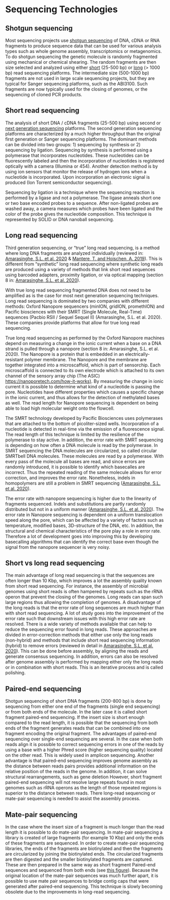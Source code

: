# Sequencing Technologies

## Shotgun sequencing

Most sequencing projects use [shotgun
sequencing](https://en.wikipedia.org/wiki/Shotgun_sequencing) of DNA, cDNA or
RNA fragments to produce sequence data that can be used for various analysis
types such as whole genome assembly, transcriptomics or metagenomics. To do
shotgun sequencing the genetic molecule is randomly fragmented using mechanical
or chemical shearing. The random fragments are then size selected and analyzed
using either
[short](https://en.wikipedia.org/wiki/DNA_sequencing#Short-read_sequencing_methods)
(25-500 bp) or [long](https://en.wikipedia.org/wiki/Third-generation_sequencing)
(> 1000 bp) read sequencing platforms. The intermediate size (500-1000 bp)
fragments are not used in large scale sequencing projects, but they are typical
for Sanger sequencing platforms, such as the ABI3100. Such fragments are now
typically used for the closing of genomes, or the sequencing of cloned PCR
products.

## Short read sequencing
The analysis of short DNA / cDNA fragments (25-500 bp) using second or [next
generation
sequencing](https://en.wikipedia.org/wiki/Massive_parallel_sequencing)
platforms. The second generation sequencing platforms are characterized by a
much higher throughput than the original first generation or Sanger sequencing
platforms. The dominant methods can be divided into two groups: 1) sequencing by
synthesis or 2) sequencing by ligation.  Sequencing by synthesis is performed
using a polymerase that incorporates nucleotides. These nucleotides can be
fluorescently labeled and then the incorporation of nucleotides is registered
optically with a camera (Illumina or 454). Another detection method is by using
ion sensors that monitor the release of hydrogen ions when a nucleotide is
incorporated. Upon incorporation an electronic signal is produced (Ion Torrent
semiconductor sequencing).

Sequencing by ligation is a technique where the sequencing reaction is performed
by a ligase and not a polymerase. The ligase anneals short one or two base
encoded probes to a sequence. After non-ligated probes are washed away, a camera
measures which probes have been ligated and the color of the probe gives the
nucleotide composition. This technique is represented by SOLID or DNA nanoball
sequencing.


## Long read sequencing
Third generation sequencing, or “true” long read sequencing, is a method where
long DNA fragments are analyzed individually (reviewed in: [Amarasinghe, S.L. et
al.
2020](https://genomebiology.biomedcentral.com/articles/10.1186/s13059-020-1935-5)
& [Mantere, T. and Hoischen, A.
2019](https://www.frontiersin.org/articles/10.3389/fgene.2019.00426/full)). This
is different from “synthetic” long read sequencing where synthetic long reads
are produced using a variety of methods that link short read sequences using
barcoded adapters, proximity ligation, or via optical mapping (section 8 in:
[Amarasinghe, S.L. et al.
2020](https://genomebiology.biomedcentral.com/articles/10.1186/s13059-020-1935-5)).

With true long read sequencing fragmented DNA does not need to be amplified as
is the case for most next generation sequencing techniques. Long read sequencing
is dominated by two companies with different methods: Oxford Nanopore sequencers
(minION, gridION, promethION) and Pacific biosciences with their SMRT (Single
Molecule, Real-Time) sequences (Pacbio RSII / Sequel Sequel II) (Amarasinghe,
S.L. et al. 2020). These companies provide platforms that allow for true long
read sequencing.

True long read sequencing as performed by the Oxford Nanopore machines depend on
measuring a change in the ionic current when a base on a DNA strand is pulled
through a nanopore (section 8 in: Amarasinghe, S.L. et al. 2020). The Nanopore
is a protein that is embedded in an electrically-resistant polymer membrane. The
Nanopore and the membrane are together integrated into a microscaffold, which is
part of sensorchip. Each microscaffold is connected to its own electrode which
is attached to its own channel of the sensory array chip (The ASIC)
[https://nanoporetech.com/how-it-works)](https://nanoporetech.com/how-it-works).
By measuring the change in ionic current it is possible to determine what kind
of a nucleotide is passing the pore. Nucleotides have different properties which
causes a specific change in the ionic current, and thus allows for the detection
of methylated bases as well. The read length for Nanopore sequencing is
dependent on being able to load high molecular weight onto the flowcell.

The SMRT technology developed by Pacific Biosciences uses polymerases that are
attached to the bottom of picoliter-sized wells. Incorporation of a nucleotide
is detected in real-time via the emission of a fluorescence signal. The read
length of this technique is limited by the resilience of the polymerase to stay
active. In addition, the error rate with SMRT sequencing is depending on how
often a DNA molecule is read by the polymerase. In SMRT sequencing the DNA
molecules are circularized, so called circular SMRTbell DNA molecules. These
molecules are read by a polymerase. With every pass of the molecule all bases
are read, and since errors are randomly introduced, it is possible to identify
which basecalles are incorrect. Thus the repeated reading of the same molecule
allows for error correction, and improves the error rate. Nonetheless, indels in
homopolymers are still a problem in SMRT sequencing ([Amarasinghe, S.L. et
al.
2020](https://genomebiology.biomedcentral.com/articles/10.1186/s13059-020-1935-5)).

The error rate with nanopore sequencing is higher due to the linearity of
fragments sequenced. Indels and substitutions are partly randomly distributed
but not in a uniform manner ([Amarasinghe, S.L. et al.
2020](https://genomebiology.biomedcentral.com/articles/10.1186/s13059-020-1935-5)).
The error rate in Nanopore sequencing is dependent on a uniform translocation
speed along the pore, which can be affected by a variety of factors such as
temperature, modified bases, 3D-structure of the DNA, etc. In addition, the
structural and chemical characteristics of the pore play a role in error rate.
Therefore a lot of development goes into improving this by developing
basecalling algorithms that can identify the correct base even though the signal
from the nanopore sequencer is very noisy.


## Short vs long read sequencing
The main advantage of long read sequencing is that the sequences are often
longer than 10 Kbp, which improves a lot the assembly quality known from short
read sequencing. For instance, the assembly of microbial genomes using short
reads is often hampered by repeats such as the rRNA operon that prevent the
closing of the genomes. Long reads can span such large regions thus allowing the
completion of genomes. A disadvantage of the long reads is that the error rate
of long sequences are much higher than with short read sequencing. A lot of
study goes into the improvement of the error rate such that downstream issues
with this high error rate are resolved. There is a wide variety of methods
available that can help to reduce the sequencing error found in long reads.
These approaches are divided in error-correction methods that either use only
the long reads (non-hybrid) and methods that include short read sequencing
information (hybrid) to remove errors (reviewed in detail in [Amarasinghe, S.L. et al.
2020](https://genomebiology.biomedcentral.com/articles/10.1186/s13059-020-1935-5)). This can be done before assembly, by aligning the reads and
generate consensus sequencing. In addition, errors can also be resolved after
genome assembly is performed by mapping either only the long reads or in
combination with short reads. This is an iterative process and is called
polishing.

## Paired-end sequencing
Shotgun sequencing of short DNA fragments (200-800 bp) is done by sequencing
from either one end of the fragments (single end sequencing) or from both ends
of the molecule. In the later case it is called short fragment paired-end
sequencing. If the insert size is short enough compared to the read length, it
is possible that the sequencing from both ends of the fragment generates reads
that can be combined into one fragment encoding the original fragment. The
advantages of paired-end sequencing over single-end sequencing are several. In
the case when both reads align it is possible to correct sequencing errors in
one of the reads by using a base with a higher Phred score (higher sequencing
quality) located on the other read. This is widely used in amplicon sequencing.
Another advantage is that paired-end sequencing improves genome assembly as the
distance between reads pairs provides additional information on the relative
position of the reads in the genome. In addition, it can solve structural
rearrangements, such as gene deletion However, short fragment paired-end
sequencing will not resolve large repeats found in most genomes such as rRNA
operons as the length of those repeated regions is superior to the distance
between reads. There long-read sequencing or mate-pair sequencing is needed to
assist the assembly process.


## Mate-pair sequencing
In the case where the insert size of a fragment is much longer than the read
length it is possible to do mate-pair sequencing. In mate-pair sequencing a
library is created of large fragments (for example 10 Kbp) and only the ends of
these fragments are sequenced. In order to create mate-pair sequencing
libraries, the ends of the fragments are biotinylated and then the fragments are
circularized by joining the biotinylated ends. The circularized fragments  are
then digested and the smaller biotinylated fragments are captured. These are
then prepared in the same way as short fragment Paired-end sequences and
sequenced from both ends (see [this
figure](https://www.ecseq.com/support/ngs/what-is-mate-pair-sequencing-useful-for)).
Because the original location of the mate-pair sequences was much further apart,
it is possible to use mate pair sequences to bridge contig caps that were
generated after paired-end sequencing. This technique is slowly becoming
obsolete due to the improvements in long-read sequencing.
